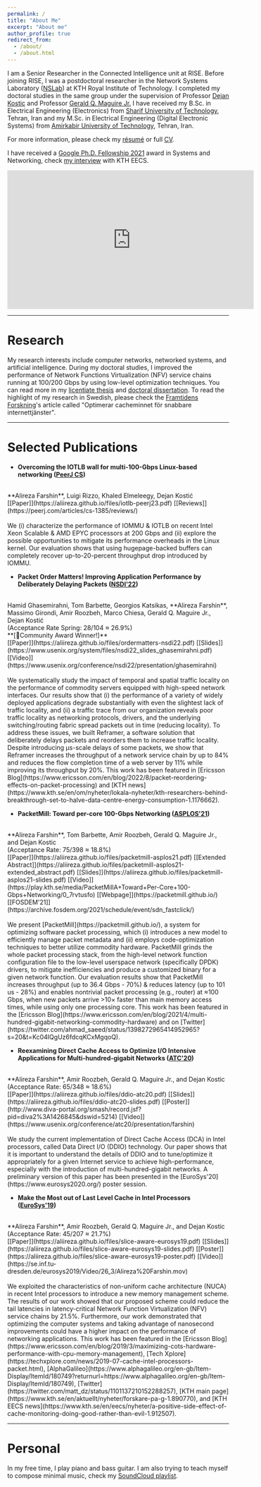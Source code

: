 ```yaml
---
permalink: /
title: "About Me"
excerpt: "About me"
author_profile: true
redirect_from: 
  - /about/
  - /about.html
---
```


I am a Senior Researcher in the Connected Intelligence unit at RISE. Before joining RISE, I was a postdoctoral researcher in the Network Systems Laboratory ([NSLab](https://www.kth.se/blogs/nslab/)) at KTH Royal Institute of Technology. I completed my doctoral studies in the same group under the supervision of Professor [Dejan Kostic](https://dejankosticgithub.github.io/index.html) and Professor [Gerald Q. Maguire Jr.](https://people.kth.se/~maguire/) I have received my B.Sc. in Electrical Engineering (Electronics) from [Sharif University of Technology](http://www.en.sharif.edu/), Tehran, Iran and my M.Sc. in Electrical Engineering (Digital Electronic Systems) from [Amirkabir University of Technology](https://aut.ac.ir/en), Tehran, Iran.

For more information, please check my [résumé](https://aliireza.github.io/files/AlirezaFarshin_resume.pdf) or full [CV](https://aliireza.github.io/files/AlirezaFarshin_CV.pdf).

I have received a [Google Ph.D. Fellowship 2021](https://research.google/outreach/phd-fellowship/recipients/?category=2021) award in Systems and Networking, check [my interview](https://intra.kth.se/en/eecs/aktuellt-pa-eecs/nyheter/vinnare-av-google-phd-fellowship-2021-1.1104113) with KTH EECS.


<iframe width="560" height="315" src="https://www.youtube.com/embed/A7A4nEXrm3s" title="YouTube video player" frameborder="0" allow="accelerometer; autoplay; clipboard-write; encrypted-media; gyroscope; picture-in-picture" allowfullscreen></iframe>

---

Research
======
My research interests include computer networks, networked systems, and artificial intelligence. During my doctoral studies, I improved the performance of Network Functions Virtualization (NFV) service chains running at 100/200 Gbps by using low-level optimization techniques. You can read more in my [licentiate thesis](http://kth.diva-portal.org/smash/record.jsf?pid=diva2%3A1305108&dswid=947) and [doctoral dissertation](http://urn.kb.se/resolve?urn=urn:nbn:se:kth:diva-323599). To read the highlight of my research in Swedish, please check the [Framtidens Forskning](https://framtidensforskning.se/2022/06/17/optimerar-cacheminnet-for-snabbare-internettjanster/)'s article called "Optimerar cacheminnet för snabbare internettjänster".

---

Selected Publications
======

- **Overcoming the IOTLB wall for multi-100-Gbps Linux-based networking ([PeerJ CS](https://peerj.com/computer-science/))**
<br />
**Alireza Farshin**, Luigi Rizzo, Khaled Elmeleegy, Dejan Kostić
<br />
[[Paper]](https://aliireza.github.io/files/iotlb-peerj23.pdf)
[[Reviews]](https://peerj.com/articles/cs-1385/reviews/)
<br />
<br />
We (i) characterize the performance of IOMMU & IOTLB on recent Intel Xeon Scalable & AMD EPYC processors at 200 Gbps and (ii) explore the possible opportunities to mitigate its performance overheads in the Linux kernel. Our evaluation shows that using hugepage-backed buffers can completely recover up-to-20-percent throughput drop introduced by IOMMU. 
<br />

- **Packet Order Matters! Improving Application Performance by Deliberately Delaying Packets ([NSDI'22](https://www.usenix.org/conference/nsdi22))**
<br />
Hamid Ghasemirahni, Tom Barbette, Georgios Katsikas, **Alireza Farshin**, Massimo Girondi, Amir Roozbeh, Marco Chiesa, Gerald Q. Maguire Jr., Dejan Kostić
<br />
(Acceptance Rate Spring: 28/104 ≈ 26.9%)
<br />
**[🏅Community Award Winner!]**
<br />
[[Paper]](https://aliireza.github.io/files/ordermatters-nsdi22.pdf)
[[Slides]](https://www.usenix.org/system/files/nsdi22_slides_ghasemirahni.pdf)
[[Video]](https://www.usenix.org/conference/nsdi22/presentation/ghasemirahni)
<br />
<br />
We systematically study the impact of temporal and spatial traffic locality on the performance of commodity servers equipped with high-speed network interfaces. Our results show that (i) the performance of a variety of widely deployed applications degrade substantially with even the slightest lack of traffic locality, and (ii) a traffic trace from our organization reveals poor traffic locality as networking protocols, drivers, and the underlying switching/routing fabric spread packets out in time (reducing locality). To address these issues, we built Reframer, a software solution that deliberately delays packets and reorders them to increase traffic locality. Despite introducing µs-scale delays of some packets, we show that Reframer increases the throughput of a network service chain by up to 84% and reduces the flow completion time of a web server by 11% while improving its throughput by 20%. This work has been featured in [Ericsson Blog](https://www.ericsson.com/en/blog/2022/8/packet-reordering-effects-on-packet-processing) and [KTH news](https://www.kth.se/en/om/nyheter/lokala-nyheter/kth-researchers-behind-breakthrough-set-to-halve-data-centre-energy-consumption-1.1176662).
<br />

- **PacketMill: Toward per-core 100-Gbps Networking ([ASPLOS'21](https://asplos-conference.org/2021))**
<br />
**Alireza Farshin**, Tom Barbette, Amir Roozbeh, Gerald Q. Maguire Jr., and Dejan Kostic
<br />
(Acceptance Rate: 75/398 ≈ 18.8%)
<br />
[[Paper]](https://aliireza.github.io/files/packetmill-asplos21.pdf)
[[Extended Abstract]](https://aliireza.github.io/files/packetmill-asplos21-extended_abstract.pdf)
[[Slides]](https://aliireza.github.io/files/packetmill-asplos21-slides.pdf)
[[Video]](https://play.kth.se/media/PacketMillA+Toward+Per-Core+100-Gbps+Networking/0_7rvtusfo)
[[Webpage]](https://packetmill.github.io/)
[[FOSDEM'21]](https://archive.fosdem.org/2021/schedule/event/sdn_fastclick/)
<br />
<br />
We present [PacketMill](https://packetmill.github.io/), a system for optimizing software packet processing, which (i) introduces a new model to efficiently manage packet metadata and (ii) employs code-optimization techniques to better utilize commodity hardware. PacketMill grinds the whole packet processing stack, from the high-level network function configuration file to the low-level userspace network (specifically DPDK) drivers, to mitigate inefficiencies and produce a customized binary for a given network function. Our evaluation results show that PacketMill increases throughput (up to 36.4 Gbps - 70%) & reduces latency (up to 101 us - 28%) and enables nontrivial packet processing (e.g., router) at ≈100 Gbps, when new packets arrive >10× faster than main memory access times, while using only one processing core. This work has been featured in the [Ericsson Blog](https://www.ericsson.com/en/blog/2021/4/multi-hundred-gigabit-networking-commodity-hardware) and on [Twitter](https://twitter.com/ahmad_saeed/status/1398272965414952965?s=20&t=Kc04IQgUz6fdcqKCxMgqoQ).
<br />

- **Reexamining Direct Cache Access to Optimize I/O Intensive Applications for Multi-hundred-gigabit Networks ([ATC'20](https://www.usenix.org/conference/atc20))**
<br />
**Alireza Farshin**, Amir Roozbeh, Gerald Q. Maguire Jr., and Dejan Kostic
<br />
(Acceptance Rate: 65/348 ≈ 18.6%)
<br />
[[Paper]](https://aliireza.github.io/files/ddio-atc20.pdf)
[[Slides]](https://aliireza.github.io/files/ddio-atc20-slides.pdf)
[[Poster]](http://www.diva-portal.org/smash/record.jsf?pid=diva2%3A1426845&dswid=5214)
[[Video]](https://www.usenix.org/conference/atc20/presentation/farshin)
<br />
<br />
We study the current implementation of Direct Cache Access (DCA) in Intel processors, called Data Direct I/O (DDIO) technology. Our paper shows that it is important to understand the details of DDIO and to tune/optimize it appropriately for a given Internet service to achieve high-performance, especially with the introduction of multi-hundred-gigabit networks. A preliminary version of this paper has been presented in the [EuroSys'20](https://www.eurosys2020.org/) poster session.
<br />

- **Make the Most out of Last Level Cache in Intel Processors ([EuroSys'19](https://eurosys2019.org/))**
<br />
**Alireza Farshin**, Amir Roozbeh, Gerald Q. Maguire Jr., and Dejan Kostic
<br />
(Acceptance Rate: 45/207 ≈ 21.7%)
<br />
[[Paper]](https://aliireza.github.io/files/slice-aware-eurosys19.pdf)
[[Slides]](https://aliireza.github.io/files/slice-aware-eurosys19-slides.pdf)
[[Poster]](https://aliireza.github.io/files/slice-aware-eurosys19-poster.pdf)
[[Video]](https://se.inf.tu-dresden.de/eurosys2019/Video/26_3/Alireza%20Farshin.mov)
<br />
<br />
We exploited the characteristics of non-uniform cache architecture (NUCA) in recent Intel processors to introduce a new memory management scheme. The results of our work showed that our proposed scheme could reduce the tail latencies in latency-critical Network Function Virtualization (NFV) service chains by 21.5%. Furthermore, our work demonstrated that optimizing the computer systems and taking advantage of nanosecond improvements could have a higher impact on the performance of networking applications. This work has been featured in the [Ericsson Blog](https://www.ericsson.com/en/blog/2019/3/maximizing-cots-hardware-performance-with-cpu-memory-management), [Tech Xplore](https://techxplore.com/news/2019-07-cache-intel-processors-packet.html), [AlphaGalileo](https://www.alphagalileo.org/en-gb/Item-Display/ItemId/180749?returnurl=https://www.alphagalileo.org/en-gb/Item-Display/ItemId/180749), [Twitter](https://twitter.com/matt_dz/status/1101137210152288257), [KTH main page](https://www.kth.se/en/aktuellt/nyheter/forskare-pa-g-1.890770), and [KTH EECS news](https://www.kth.se/en/eecs/nyheter/a-positive-side-effect-of-cache-monitoring-doing-good-rather-than-evil-1.912507).


---

Personal
======

In my free time, I play piano and bass guitar. I am also trying to teach myself to compose minimal music, check my [SoundCloud playlist](https://soundcloud.com/alireza-farshin/sets/stockholm-stories).
